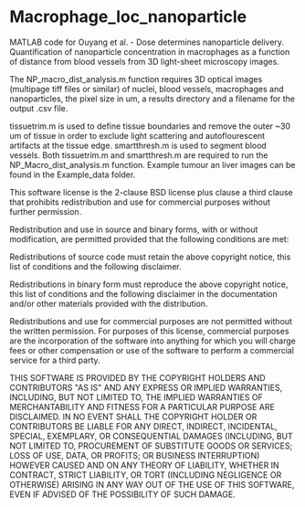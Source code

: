 # Macrophage_loc_nanoparticle
MATLAB code for Ouyang et al. - Dose determines nanoparticle delivery. Quantification of nanoparticle concentration in macrophages as a function of distance from blood vessels from 3D light-sheet microscopy images. 

The NP_macro_dist_analysis.m function requires 3D optical images (multipage tiff files or similar) of nuclei, blood vessels, macrophages and nanoparticles, the pixel size in um, a results directory and a filename for the output .csv file.

tissuetrim.m is used to define tissue boundaries and remove the outer ~30 um of tissue in order to exclude light scattering and autoflourescent artifacts at the tissue edge. smartthresh.m is used to segment blood vessels. Both tissuetrim.m and smartthresh.m are required to run the NP_Macro_dist_analysis.m function. Example tumour an liver images can be found in the Example_data folder. 




This software license is the 2-clause BSD license plus clause a third clause that prohibits redistribution and use for commercial purposes without further permission.

Redistribution and use in source and binary forms, with or without modification, are permitted provided that the following conditions are met:

Redistributions of source code must retain the above copyright notice, this list of conditions and the following disclaimer.

Redistributions in binary form must reproduce the above copyright notice, this list of conditions and the following disclaimer in the documentation and/or other materials provided with the distribution.

Redistributions and use for commercial purposes are not permitted without the written permission. For purposes of this license, commercial purposes are the incorporation of the software into anything for which you will charge fees or other compensation or use of the software to perform a commercial service for a third party.

THIS SOFTWARE IS PROVIDED BY THE COPYRIGHT HOLDERS AND CONTRIBUTORS "AS IS" AND ANY EXPRESS OR IMPLIED WARRANTIES, INCLUDING, BUT NOT LIMITED TO, THE IMPLIED WARRANTIES OF MERCHANTABILITY AND FITNESS FOR A PARTICULAR PURPOSE ARE DISCLAIMED. IN NO EVENT SHALL THE COPYRIGHT HOLDER OR CONTRIBUTORS BE LIABLE FOR ANY DIRECT, INDIRECT, INCIDENTAL, SPECIAL, EXEMPLARY, OR CONSEQUENTIAL DAMAGES (INCLUDING, BUT NOT LIMITED TO, PROCUREMENT OF SUBSTITUTE GOODS OR SERVICES; LOSS OF USE, DATA, OR PROFITS; OR BUSINESS INTERRUPTION) HOWEVER CAUSED AND ON ANY THEORY OF LIABILITY, WHETHER IN CONTRACT, STRICT LIABILITY, OR TORT (INCLUDING NEGLIGENCE OR OTHERWISE) ARISING IN ANY WAY OUT OF THE USE OF THIS SOFTWARE, EVEN IF ADVISED OF THE POSSIBILITY OF SUCH DAMAGE.
